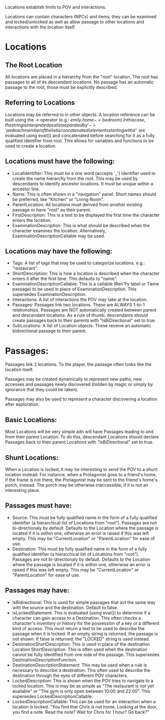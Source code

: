 Locations establish limits to POV and interactions.

Locations can contain characters (NPCs) and items, they can be examined and locked/unlocked as well as allow passage to other locations and interactions with the location itself.

# Locations

## The Root Location
All locations are placed in a hierarchy from the "root" location. The root has passages to all of its descendant locations. No passage has an automatic passage to the root, those must be explicitly described.

## Referring to Locations
Locations may be referred to in other objects. A location reference can be built using the -> operator (e.g.: $emily.home -> bedroom). In this case, the string is interpreted as a list separated by '->' and each member of the list is concatenated (elements starting with a '$' are evaluated using eval()) and concatenated before searching for it as a fully qualified identifier from root. This allows for variables and functions to be used to create a location.

## Locations must have the following:
- LocalIdentifier: This must be a one word (accepts '_') identifier used to create the name hierarchy from the root. This may be used by descendants to identify ancestor locations. It must be unique within a ancestor line.
- Name: This is often shown in a "navigation" panel. Short names should be preferred, like "Kitchen" or "Living Room".
- ParentLocation: All locations must derived from another existing passage or have "root" as their parent.
- FirstDescription: This is a text to be displayed the first time the character enters the location.
- ExaminationDescription: This is what should be described when the character examines the location. Alternatively, ExaminationDescriptionCallable may be used.
## Locations may have the following:
- Tags: A list of tags that may be used to categorize locations. e.g.: "restaurant".
- ShortDescription: This is how a location is described when the character enters it after the first time. This defaults to "name".
- ExaminationDescriptionCallable: This is a callable (Ren'Py label or Twine passage) to be used in place of ExaminationDescription. This supersedes ExaminationDescription.
- Interactions: A list of interactions the POV may take at the location.
- Passages: Passages link two locations. These are ALWAYS 1-to-1 relationships. Passages are NOT automatically created between parent and descendant locations. As a rule of thumb, descendants should create passages back to their parents with "IsBiDirectional" set to true.
- SubLocations: A list of Location objects. These receive an automatic bidirectional passage to their parent.

# Passages:
Passages link 2 locations. To the player, the passage often looks like the location itself.

Passages may be created dynamically to represent new paths, new accesses and passages newly discovered (hidden by magic or simply by ignorance that they could be taken).

Passages may also be used to represent a character discovering a location after exploration.

## Basic Locations:
Most Locations will be very simple adn will have Passages leading to and from their parent Location.
To do this, descendant Locations should declare Passages back to their parent Locations with "IsBiDirectional" set to true.

## Shunt Locations:
When a Location is locked, it may be interesting to send the POV to a shunt location instead. For instance, when a Protagonist goes to a friend's home, if the frame is not there, the Protagonist may be sent to the friend's home's porch, instead. The porch may be otherwise inaccessible, if it is not an interesting place.

## Passages must have:
- Source: This must be fully qualified name in the form of a fully qualified identifier (a hierarchical list of Locations from "root"). Passages are not bi-directionaly by default. Defaults to the Location where the passage is located if it is within one, otherwise an error is raised if this was left empty. This may be "CurrentLocation" or "ParentLocation" for ease of use.
- Destination: This must be fully qualified name in the form of a fully qualified identifier (a hierarchical list of Locations from "root"). Passages are not bi-directionaly by default. Defaults to the Location where the passage is located if it is within one, otherwise an error is raised if this was left empty. This may be "CurrentLocation" or "ParentLocation" for ease of use.
## Passages may have:
- IsBidirectional: This is used for simple passages that act the same way with the source and the destination. Default to false.
- IsLockedStatement: This is evaluated (using eval()) to determine if a character can gain access to a Destination. This often checks a character's inventory or history for the possession of a key or a different kind of access. This must return a text to be used to describe the passage when it is locked. If an empty string is returned, the passage is not shown. If false is returned, the "LOCKED" string is used instead.
- DestinationShortDescription: This is used in place of the destination Location ShortDescription. This is often used when the destination cannot be fully identified from one side of the passage. This supersedes DestinationDescriptionFunction.
- DestinationDescriptionStatement: This may be used when a rule is necessary to describe a destination. This often used to describe the destination through the eyes of different POV characters.
- LockedDescription: This is shown when the POV tries to navigate to a locked location. This is may be as simple as "The restaurant is not yet available" or "The gym is only open between 10:00 and 22:00". This supersedes LockedDescriptionCallable.
- LockedDescriptionCallable: This can be used for an interaction when a location is locked. "You find that Chris is not home. Looking at the door, you find a note. Read the note? Wait for Chris for 1 hour? Go back?"
